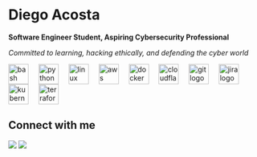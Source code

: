 # Diego Acosta

**Software Engineer Student, Aspiring Cybersecurity Professional**  

*Committed to learning, hacking ethically, and defending the cyber world*


<div align="left">
  <img src="https://cdn.jsdelivr.net/gh/devicons/devicon/icons/bash/bash-original.svg" style="height:40px; vertical-align:middle;" alt="bash logo" />
  <span style="display:inline-block; width:12px;"></span>
  <img src="https://cdn.jsdelivr.net/gh/devicons/devicon/icons/python/python-original.svg" style="height:40px; vertical-align:middle;" alt="python logo" />
  <span style="display:inline-block; width:12px;"></span>
  <img src="https://cdn.jsdelivr.net/gh/devicons/devicon/icons/linux/linux-original.svg" style="height:40px; vertical-align:middle;" alt="linux logo" />
  <span style="display:inline-block; width:12px;"></span>
  <img src="https://cdn.jsdelivr.net/gh/devicons/devicon/icons/amazonwebservices/amazonwebservices-line-wordmark.svg" style="height:40px; vertical-align:middle;" alt="aws logo" />
  <span style="display:inline-block; width:12px;"></span>
  <img src="https://cdn.jsdelivr.net/gh/devicons/devicon/icons/docker/docker-original.svg" style="height:40px; vertical-align:middle;" alt="docker logo" />
  <span style="display:inline-block; width:12px;"></span>
  <img src="https://cdn.jsdelivr.net/gh/devicons/devicon/icons/cloudflare/cloudflare-original.svg" style="height:40px; vertical-align:middle;" alt="cloudflare logo" />
  <span style="display:inline-block; width:12px;"></span>
  <img src="https://cdn.jsdelivr.net/gh/devicons/devicon/icons/git/git-original.svg" style="height:40px; vertical-align:middle;" alt="git logo" />
  <span style="display:inline-block; width:12px;"></span>
  <img src="https://cdn.jsdelivr.net/gh/devicons/devicon/icons/jira/jira-original.svg" style="height:40px; vertical-align:middle;" alt="jira logo" />
  <span style="display:inline-block; width:12px;"></span>
  <img src="https://cdn.jsdelivr.net/gh/devicons/devicon/icons/kubernetes/kubernetes-original.svg" style="height:40px; vertical-align:middle;" alt="kubernetes logo" />
  <span style="display:inline-block; width:12px;"></span>
  <img src="https://cdn.jsdelivr.net/gh/devicons/devicon/icons/terraform/terraform-original.svg" style="height:40px; vertical-align:middle;" alt="terraform logo" />
</div>

###

## Connect with me 
<p align="left">
  <a href="https://www.linkedin.com/in/dieacost" target="_blank"><img src="https://img.shields.io/badge/linkedin-%230077B5.svg?&style=for-the-badge&logo=linkedin&logoColor=white" /></a>
  <a href="https://www.instagram.com/dieacost" target="_blank"><img src="https://img.shields.io/badge/instagram-%23E4405F.svg?&style=for-the-badge&logo=instagram&logoColor=white" /></a>
</p>
